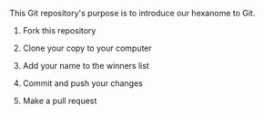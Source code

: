 This Git repository's purpose is to introduce our hexanome to Git.

1. Fork this repository

2. Clone your copy to your computer

3. Add your name to the winners list

4. Commit and push your changes

5. Make a pull request
